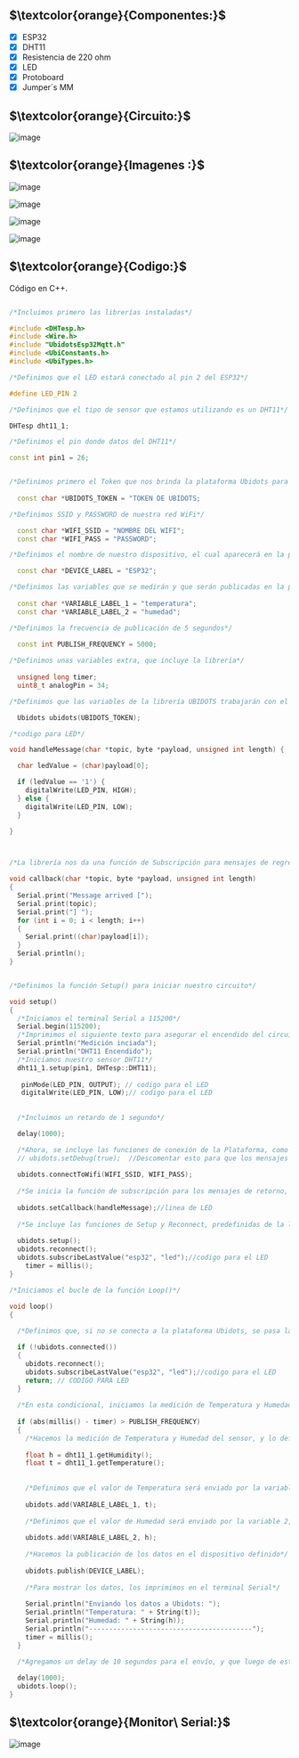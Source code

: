 ## $\textcolor{orange}{Componentes:}$

- [x] ESP32
- [x] DHT11
- [x] Resistencia de 220 ohm
- [x] LED
- [x] Protoboard 
- [x] Jumper´s MM

## $\textcolor{orange}{Circuito:}$

![image](https://user-images.githubusercontent.com/108508184/236831526-d5ece466-05bd-4e8f-b1ce-cf9924bc9ad5.png)


## $\textcolor{orange}{Imagenes :}$

![image](https://user-images.githubusercontent.com/46485082/236805358-f15cbe61-282d-487f-bda9-99db11c0d57f.png)


![image](https://user-images.githubusercontent.com/46485082/236805941-31e3cf1e-91b3-48f1-9eda-5f7c787ac94b.png)


![image](https://user-images.githubusercontent.com/46485082/236806138-6c823215-2776-43cf-8202-bb6f2a442ce2.png)


![image](https://user-images.githubusercontent.com/46485082/236806395-d8d50341-a1fb-4cde-ab2f-6bbe04764e87.png)


## $\textcolor{orange}{Codigo:}$

Código en C++.


```C++

/*Incluimos primero las librerías instaladas*/

#include <DHTesp.h>
#include <Wire.h>
#include "UbidotsEsp32Mqtt.h"
#include <UbiConstants.h>
#include <UbiTypes.h>

/*Definimos que el LED estará conectado al pin 2 del ESP32*/

#define LED_PIN 2

/*Definimos que el tipo de sensor que estamos utilizando es un DHT11*/

DHTesp dht11_1;

/*Definimos el pin donde datos del DHT11*/

const int pin1 = 26;


/*Definimos primero el Token que nos brinda la plataforma Ubidots para hacer la conexión*/
  
  const char *UBIDOTS_TOKEN = "TOKEN DE UBIDOTS;

/*Definimos SSID y PASSWORD de nuestra red WiFi*/

  const char *WIFI_SSID = "NOMBRE DEL WIFI";      
  const char *WIFI_PASS = "PASSWORD";     

/*Definimos el nombre de nuestro dispositivo, el cual aparecerá en la plataforma Ubidots*/

  const char *DEVICE_LABEL = "ESP32";

/*Definimos las variables que se medirán y que serán publicadas en la plataforma Ubidots*/
  
  const char *VARIABLE_LABEL_1 = "temperatura"; 
  const char *VARIABLE_LABEL_2 = "humedad"; 

/*Definimos la frecuencia de publicación de 5 segundos*/
  
  const int PUBLISH_FREQUENCY = 5000; 

/*Definimos unas variables extra, que incluye la librería*/
 
  unsigned long timer;
  uint8_t analogPin = 34; 

/*Definimos que las variables de la librería UBIDOTS trabajarán con el Token*/

  Ubidots ubidots(UBIDOTS_TOKEN);

/*codigo para LED*/

void handleMessage(char *topic, byte *payload, unsigned int length) {

  char ledValue = (char)payload[0];

  if (ledValue == '1') {
    digitalWrite(LED_PIN, HIGH);
  } else {
    digitalWrite(LED_PIN, LOW);
  }

}



/*La librería nos da una función de Subscripción para mensajes de regreso desde la plataforma Ubidots hacia nuestro circuito*/

void callback(char *topic, byte *payload, unsigned int length)
{
  Serial.print("Message arrived [");
  Serial.print(topic);
  Serial.print("] ");
  for (int i = 0; i < length; i++)
  {
    Serial.print((char)payload[i]);
  }
  Serial.println();
}


/*Definimos la función Setup() para iniciar nuestro circuito*/

void setup()
{
  /*Iniciamos el terminal Serial a 115200*/
  Serial.begin(115200);     
  /*Imprimimos el siguiente texto para asegurar el encendido del circuito*/
  Serial.println("Medición inciada");
  Serial.println("DHT11 Encendido");
  /*Iniciamos nuestro sensor DHT11*/
  dht11_1.setup(pin1, DHTesp::DHT11);
   
   pinMode(LED_PIN, OUTPUT); // codigo para el LED
   digitalWrite(LED_PIN, LOW);// codigo para el LED
  
  
  /*Incluimos un retardo de 1 segundo*/

  delay(1000);

  /*Ahora, se incluye las funciones de conexión de la Plataforma, como la conexión a internet con las credenciales de WiFi*/
  // ubidots.setDebug(true);  //Descomentar esto para que los mensajes de depuración estén disponibles
  
  ubidots.connectToWifi(WIFI_SSID, WIFI_PASS);
  
  /*Se inicia la función de subscripción para los mensajes de retorno, que se definió líneas arriba*/
  
  ubidots.setCallback(handleMessage);//linea de LED
  
  /*Se incluye las funciones de Setup y Reconnect, predefinidas de la librería*/
  
  ubidots.setup();
  ubidots.reconnect();
  ubidots.subscribeLastValue("esp32", "led");//codigo para el LED
    timer = millis();
}

/*Iniciamos el bucle de la función Loop()*/

void loop()
{
  
  /*Definimos que, si no se conecta a la plataforma Ubidots, se pasa la función Reconnect() para volver a establecer la conexión*/

  if (!ubidots.connected())
  {
    ubidots.reconnect();
    ubidots.subscribeLastValue("esp32", "led");//codigo para el LED
    return; // CODIGO PARA LED
  }
  
  /*En esta condicional, iniciamos la medición de Temperatura y Humedad del sensor, y la información será enviada a la Plataforma*/
  
  if (abs(millis() - timer) > PUBLISH_FREQUENCY) 
  {
    /*Hacemos la medición de Temperatura y Humedad del sensor, y lo definimos en variables Float */
    
    float h = dht11_1.getHumidity();
    float t = dht11_1.getTemperature();
    
       
    /*Definimos que el valor de Temperatura será enviado por la variable 1, a la plataforma Ubidots*/
    
    ubidots.add(VARIABLE_LABEL_1, t);
    
    /*Definimos que el valor de Humedad será enviado por la variable 2, a la plataforma Ubidots*/
    
    ubidots.add(VARIABLE_LABEL_2, h);
    
    /*Hacemos la publicación de los datos en el dispositivo definido*/
    
    ubidots.publish(DEVICE_LABEL);
    
    /*Para mostrar los datos, los imprimimos en el terminal Serial*/
    
    Serial.println("Enviando los datos a Ubidots: ");
    Serial.println("Temperatura: " + String(t));
    Serial.println("Humedad: " + String(h));
    Serial.println("-----------------------------------------");
    timer = millis();
  }
  
  /*Agregamos un delay de 10 segundos para el envío, y que luego de este tiempo, se proceda a reiniciar el bucle*/

  delay(1000);  
  ubidots.loop();
}

```

## $\textcolor{orange}{Monitor\ Serial:}$


![image](https://user-images.githubusercontent.com/46485082/236807524-09760537-c8e4-41c9-9681-c01122d89df9.png)


